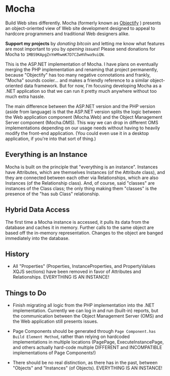 Mocha
=====

Build Web sites differently. Mocha (formerly known as [Objectify](https://github.com/alcexhim/Objectify) ) presents an object-oriented view of Web site development designed to appeal to hardcore programmers and traditional Web designers alike.

**Support my projects** by *donating bitcoin* and letting me know what features are most important to you by *opening issues*!
Please send donations for Mocha to `1MBS9KApgZnYmMhwmK7D7CZwHVhwa9uiQN`.

This is the ASP.NET implementation of Mocha. I have plans on eventually merging the PHP implementation and renaming that project permanently, because "Objectify" has too many negative connotations and frankly, "Mocha" sounds cooler... and makes a friendly reference to a similar object-oriented data framework. But for now, I'm focusing developing Mocha as a .NET application so that we can run it pretty much anywhere without too much extra hassle.

The main difference between the ASP.NET version and the PHP version (aside from language) is that the ASP.NET version splits the logic between the Web application component (Mocha.Web) and the Object Management Server component (Mocha.OMS). This way we can drop in different OMS implementations depending on our usage needs without having to heavily modify the front-end application. (You could even use it in a desktop application, if you're into that sort of thing.)

Everything is an Instance
-------------------------

Mocha is built on the principle that "everything is an instance". Instances have Attributes, which are themselves Instances (of the Attribute class), and they are connected between each other via Relationships, which are also Instances (of the Relationship class). And, of course, said "classes" are instances of the Class class; the only thing making them "classes" is the presence of the "has sub Class" relationship.

Hybrid Data Access
------------------

The first time a Mocha instance is accessed, it pulls its data from the database and caches it in memory. Further calls to the same object are based off the in-memory representation. Changes to the object are banged immediately into the database.

History
-------
* All "Properties" (Properties, InstanceProperties, and PropertyValues XQJS sections) have been removed in favor of Attributes and Relationships. EVERYTHING IS AN INSTANCE!

Things to Do
------------
* Finish migrating all logic from the PHP implementation into the .NET implementation. Currently we can log in and run (built-in) reports, but the communication between the Object Management Server (OMS) and the Web application still presents issues.

* Page Components should be generated through `Page Component.has Build Element Method`, rather than relying on hardcoded implementations in multiple locations (PagePage, ExecuteInstancePage, and others actually hard-code multiple DIFFERENT and INCOMPATIBLE implementations of Page Components!)
   
* There should be no real distinction, as there has in the past, between "Objects" and "Instances" (of Objects). EVERYTHING IS AN INSTANCE!
